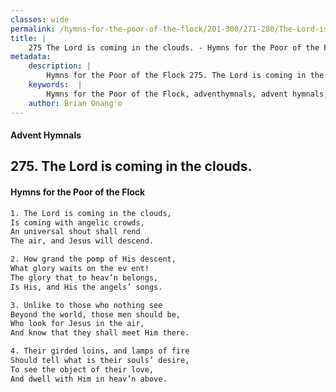 ```yaml
---
classes: wide
permalink: /hymns-for-the-poor-of-the-flock/201-300/271-280/The-Lord-is-coming-in-the-clouds/
title: |
    275 The Lord is coming in the clouds. - Hymns for the Poor of the Flock
metadata:
    description: |
        Hymns for the Poor of the Flock 275. The Lord is coming in the clouds.. The Lord is coming in the clouds, Is coming with angelic crowds, An universal shout shall rend  The air, and Jesus will descend. 
    keywords:  |
        Hymns for the Poor of the Flock, adventhymnals, advent hymnals, The Lord is coming in the clouds., The Lord is coming in the clouds,, 
    author: Brian Onang'o
---
```


#### Advent Hymnals
## 275. The Lord is coming in the clouds.
####  Hymns for the Poor of the Flock

```txt
1. The Lord is coming in the clouds,
Is coming with angelic crowds,
An universal shout shall rend 
The air, and Jesus will descend.

2. How grand the pomp of His descent,
What glory waits on the ev ent!
The glory that to heav’n belongs,
Is His, and His the angels’ songs.

3. Unlike to those who nothing see 
Beyond the world, those men should be, 
Who look for Jesus in the air,
And know that they shall meet Him there.

4. Their girded loins, and lamps of fire 
Should tell what is their souls’ desire,
To see the object of their love,
And dwell with Him in heav’n above.
```